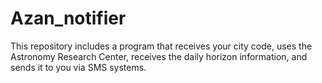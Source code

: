 # Azan_notifier
This repository includes a program that receives your city code, uses the Astronomy Research Center, receives the daily horizon information, and sends it to you via SMS systems.
